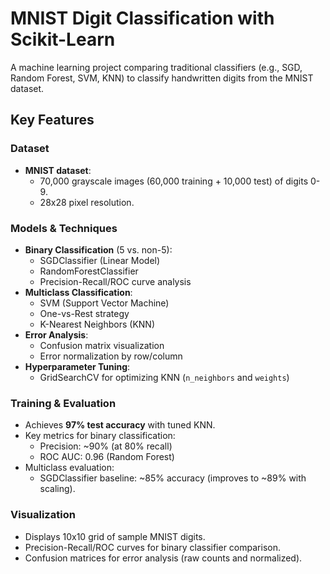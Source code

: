 # MNIST Digit Classification with Scikit-Learn  
A machine learning project comparing traditional classifiers (e.g., SGD, Random Forest, SVM, KNN) to classify handwritten digits from the MNIST dataset.

## Key Features  

### **Dataset**  
- **MNIST dataset**:  
  - 70,000 grayscale images (60,000 training + 10,000 test) of digits 0-9.  
  - 28x28 pixel resolution.  

### **Models & Techniques**  
- **Binary Classification** (5 vs. non-5):  
  - SGDClassifier (Linear Model)  
  - RandomForestClassifier  
  - Precision-Recall/ROC curve analysis  
- **Multiclass Classification**:  
  - SVM (Support Vector Machine)  
  - One-vs-Rest strategy  
  - K-Nearest Neighbors (KNN)  
- **Error Analysis**:  
  - Confusion matrix visualization  
  - Error normalization by row/column  
- **Hyperparameter Tuning**:  
  - GridSearchCV for optimizing KNN (`n_neighbors` and `weights`)  

### **Training & Evaluation**  
- Achieves **97% test accuracy** with tuned KNN.  
- Key metrics for binary classification:  
  - Precision: ~90% (at 80% recall)  
  - ROC AUC: 0.96 (Random Forest)  
- Multiclass evaluation:  
  - SGDClassifier baseline: ~85% accuracy (improves to ~89% with scaling).  

### **Visualization**  
- Displays 10x10 grid of sample MNIST digits.  
- Precision-Recall/ROC curves for binary classifier comparison.  
- Confusion matrices for error analysis (raw counts and normalized).  
